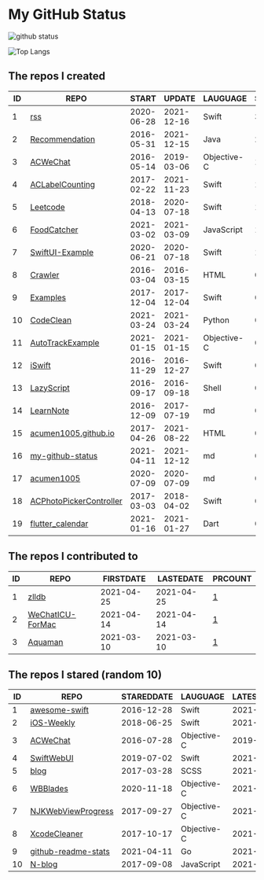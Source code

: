 # My GitHub Status

<img src="https://github-readme-stats-1.yihong0618.vercel.app/api?username=acumen1005&show_icons=true&&&hide_title=true&count_private=true" alt="github status" />

![Top Langs](https://github-readme-stats-1.yihong0618.vercel.app/api/top-langs/?username=acumen1005&layout=compact)

<!--START_SECTION:my_github-->
## The repos I created
| ID |                                       REPO                                       |   START    |   UPDATE   |  LAUGUAGE   | STARS |
|----|----------------------------------------------------------------------------------|------------|------------|-------------|-------|
|  1 | [rss](https://github.com/acumen1005/rss)                                         | 2020-06-28 | 2021-12-16 | Swift       |    36 |
|  2 | [Recommendation](https://github.com/acumen1005/Recommendation)                   | 2016-05-31 | 2021-12-15 | Java        |    20 |
|  3 | [ACWeChat](https://github.com/acumen1005/ACWeChat)                               | 2016-05-14 | 2019-03-06 | Objective-C |    14 |
|  4 | [ACLabelCounting](https://github.com/acumen1005/ACLabelCounting)                 | 2017-02-22 | 2021-11-23 | Swift       |    11 |
|  5 | [Leetcode](https://github.com/acumen1005/Leetcode)                               | 2018-04-13 | 2020-07-18 | Swift       |     1 |
|  6 | [FoodCatcher](https://github.com/acumen1005/FoodCatcher)                         | 2021-03-02 | 2021-03-09 | JavaScript  |     1 |
|  7 | [SwiftUI-Example](https://github.com/acumen1005/SwiftUI-Example)                 | 2020-06-21 | 2020-07-18 | Swift       |     1 |
|  8 | [Crawler](https://github.com/acumen1005/Crawler)                                 | 2016-03-04 | 2016-03-15 | HTML        |     0 |
|  9 | [Examples](https://github.com/acumen1005/Examples)                               | 2017-12-04 | 2017-12-04 | Swift       |     0 |
| 10 | [CodeClean](https://github.com/acumen1005/CodeClean)                             | 2021-03-24 | 2021-03-24 | Python      |     0 |
| 11 | [AutoTrackExample](https://github.com/acumen1005/AutoTrackExample)               | 2021-01-15 | 2021-01-15 | Objective-C |     0 |
| 12 | [iSwift](https://github.com/acumen1005/iSwift)                                   | 2016-11-29 | 2016-12-27 | Swift       |     0 |
| 13 | [LazyScript](https://github.com/acumen1005/LazyScript)                           | 2016-09-17 | 2016-09-18 | Shell       |     0 |
| 14 | [LearnNote](https://github.com/acumen1005/LearnNote)                             | 2016-12-09 | 2017-07-19 | md          |     0 |
| 15 | [acumen1005.github.io](https://github.com/acumen1005/acumen1005.github.io)       | 2017-04-26 | 2021-08-22 | HTML        |     0 |
| 16 | [my-github-status](https://github.com/acumen1005/my-github-status)               | 2021-04-11 | 2021-12-12 | md          |     0 |
| 17 | [acumen1005](https://github.com/acumen1005/acumen1005)                           | 2020-07-09 | 2020-07-09 | md          |     0 |
| 18 | [ACPhotoPickerController](https://github.com/acumen1005/ACPhotoPickerController) | 2017-03-03 | 2018-04-02 | Swift       |     0 |
| 19 | [flutter_calendar](https://github.com/acumen1005/flutter_calendar)               | 2021-01-16 | 2021-01-27 | Dart        |     0 |

## The repos I contributed to
| ID |                               REPO                                | FIRSTDATE  | LASTEDATE  |                                        PRCOUNT                                         |
|----|-------------------------------------------------------------------|------------|------------|----------------------------------------------------------------------------------------|
|  1 | [zlldb](https://github.com/everettjf/zlldb)                       | 2021-04-25 | 2021-04-25 | [1](https://github.com/everettjf/zlldb/pulls?q=is%3Apr+author%3Aacumen1005)            |
|  2 | [WeChatICU-ForMac](https://github.com/MustangYM/WeChatICU-ForMac) | 2021-04-14 | 2021-04-14 | [1](https://github.com/MustangYM/WeChatICU-ForMac/pulls?q=is%3Apr+author%3Aacumen1005) |
|  3 | [Aquaman](https://github.com/bawn/Aquaman)                        | 2021-03-10 | 2021-03-10 | [1](https://github.com/bawn/Aquaman/pulls?q=is%3Apr+author%3Aacumen1005)               |

## The repos I stared (random 10)
| ID |                                   REPO                                   | STAREDDATE |  LAUGUAGE   | LATESTUPDATE |
|----|--------------------------------------------------------------------------|------------|-------------|--------------|
|  1 | [awesome-swift](https://github.com/matteocrippa/awesome-swift)           | 2016-12-28 | Swift       | 2021-12-18   |
|  2 | [iOS-Weekly](https://github.com/SwiftOldDriver/iOS-Weekly)               | 2018-06-25 | Swift       | 2021-12-18   |
|  3 | [ACWeChat](https://github.com/acumen1005/ACWeChat)                       | 2016-07-28 | Objective-C | 2019-03-06   |
|  4 | [SwiftWebUI](https://github.com/SwiftWebUI/SwiftWebUI)                   | 2019-07-02 | Swift       | 2021-12-17   |
|  5 | [blog](https://github.com/waynezhang/blog)                               | 2017-03-28 | SCSS        | 2021-11-16   |
|  6 | [WBBlades](https://github.com/wuba/WBBlades)                             | 2020-11-18 | Objective-C | 2021-12-17   |
|  7 | [NJKWebViewProgress](https://github.com/ninjinkun/NJKWebViewProgress)    | 2017-09-27 | Objective-C | 2021-12-09   |
|  8 | [XcodeCleaner](https://github.com/waylybaye/XcodeCleaner)                | 2017-10-17 | Objective-C | 2021-12-16   |
|  9 | [github-readme-stats](https://github.com/yihong0618/github-readme-stats) | 2021-04-11 | Go          | 2021-12-17   |
| 10 | [N-blog](https://github.com/nswbmw/N-blog)                               | 2017-09-08 | JavaScript  | 2021-12-17   |

<!--END_SECTION:my_github-->